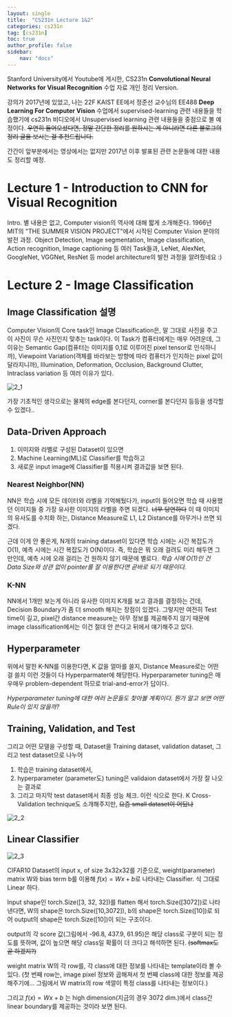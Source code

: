 ```yaml
---
layout: single
title:  "CS231n Lecture 1&2"
categories: cs231n
tag: [cs231n]
toc: true
author_profile: false
sidebar:
    nav: "docs"
---
```


Stanford University에서 Youtube에 게시한, CS231n **Convolutional Neural Networks for Visual Recognition** 수업 자료 개인 정리 Version.

강의가 2017년에 있었고, 나는 22F KAIST EE에서 정준선 교수님의 EE488 **Deep Learning For Computer Vision** 수업에서 supervised-learning 관련 내용들을 학습했기에 cs231n 비디오에서 Unsupervised learning 관련 내용들을 중점으로 볼 예정이다.
~~우연히 들어오셨다면, 정말 간단한 정리를 원하시는 게 아니라면 다른 블로그의 정리 글을 보시는 걸 추천드립니다.~~

간간이 앞부분에서는 영상에서는 없지만 2017년 이후 발표된 관련 논문들에 대한 내용도 정리할 예정.

# Lecture 1 - Introduction to CNN for Visual Recognition
Intro. 별 내용은 없고, Computer vision의 역사에 대해 짧게 소개해준다.
1966년 MIT의 "THE SUMMER VISION PROJECT"에서 시작된 Computer Vision 분야의 발전 과정. 
Object Detection, Image segmentation, Image classification, Action recognition, Image captioning 등 여러 Task들과,
LeNet, AlexNet, GoogleNet, VGGNet, ResNet 등 model architecture의 발전 과정을 알려줬네요 :)

# Lecture 2 - Image Classification

## Image Classification 설명
Computer Vision의 Core task인 Image Classification은, 말 그대로 사진을 주고 이 사진이 무슨 사진인지 맞추는 task이다. 이 Task가 컴퓨터에게는 매우 어려운데, 그 이유는 Semantic Gap(컴퓨터는 이미지를 0,1로 이루어진 pixel tensor로 인식하니까), Viewpoint Variation(객체를 바라보는 방향에 따라 컴퓨터가 인지하는 pixel 값이 달라지니까), Illumination, Deformation, Occlusion, Background Clutter, Intraclass variation 등 여러 이유가 있다.

![2_1]({{site.url}}/images/cs231n/lec2_1.png)

가장 기초적인 생각으로는 물체의 edge를 본다던지, corner를 본다던지 등등을 생각할 수 있겠다..

## Data-Driven Approach
1. 이미지와 라벨로 구성된 Dataset이 있으면
2. Machine Learning(ML)로 Classifier를 학습하고
3. 새로운 input image에 Classifier를 적용시켜 결과값을 보면 된다.

### Nearest Neighbor(NN)
NN은 학습 시에 모든 데이터와 라벨을 기억해뒀다가, input이 들어오면 학습 때 사용했던 이미지들 중 가장 유사한 이미지의 라벨을 주면 되겠다. ~~너무 당연하다~~
이 때 이미지의 유사도를 수치화 하는, Distance Measure로 L1, L2 Distance를 아무거나 쓰면 되겠다.

근데 이게 안 좋은게, N개의 training dataset이 있다면
학습 시에는 시간 복잡도가 O(1), 예측 시에는 시간 복잡도가 O(N)이다.
즉, 학습은 뭐 오래 걸려도 미리 해두면 그만인데, 예측 시에 오래 걸리는 건 원하지 않기 때문에 별로다.
*학습 시에 O(1)인 건 Data Size와 상관 없이 pointer를 잘 이용한다면 곧바로 되기 때문이다.*

### K-NN
NN에서 1개만 보는게 아니라 유사한 이미지 K개를 보고 결과를 결정하는 건데, Decision Boundary가 좀 더 smooth 해지는 장점이 있겠다.
그렇지만 여전히 Test time이 길고, pixel간 distance measure는 아무 정보를 제공해주지 않기 때문에 image classification에서는 이건 절대 안 쓴다고 뒤에서 얘기해주고 있다.

## Hyperparameter
위에서 말한 K-NN를 이용한다면, K 값을 얼마를 쓸지, Distance Measure로는 어떤 걸 쓸지 이런 것들이 다 Hyperparmater에 해당한다. Hyperparameter tuning은 매우매우 problem-dependent 하므로 trial-and-error가 답이다.

*Hyperparameter tuning에 대한 여러 논문들도 찾아볼 계획이다. 뭔가 알고 보면 어떤 Rule이 있지 않을까?*

## Training, Validation, and Test
그리고 어떤 모델을 구성할 때, Dataset을 Training dataset, validation dataset, 그리고 test dataset으로 나누어
1. 학습은 training dataset에서,
2. hyperparameter (parameter도) tuning은 validaion dataset에서 가장 잘 나오는 결과로
3. 그리고 마지막 test dataset에서 최종 성능 체크.
이런 식으로 한다.
K Cross-Validation technique도 소개해주지만, ~~요즘 small dataset이 어딨냐~~

![2_2]({{site.url}}/images/cs231n/lec2_2.png)


## Linear Classifier

![2_3]({{site.url}}/images/cs231n/lec2_3.png)

CIFAR10 Dataset의 input x, of size 3x32x32를 기준으로,
weight(parameter) matrix W와 bias term b를 이용해 $f(x)=Wx+b$로 나타내는 Classifier. 식 그대로 Linear 하다.

Input shape인 torch.Size([3, 32, 32])를 flatten 해서 torch.Size([3072])로 나타낸다면, W의 shape은 torch.Size([10,3072]), b의 shape은 torch.Size([10])로 되어
output의 shape은 torch.Size([10])이 되는 구조이다.

output의 각 score 값(그림에서 -96.8, 437.9, 61.95)은 해당 class로 구분이 되는 정도를 뜻하며, 값이 높으면 해당 class일 확률이 더 크다고 해석하면 된다. ~~(softmax도 곧 하겠지?)~~

weight matrix W의 각 row를, 각 class에 대한 정보를 나타내는 template이라 볼 수 있다. (첫 번째 row는, image pixel 정보와 곱해져서 첫 번째 class에 대한 정보를 제공해주기에... 그림에서 W matrix의 row 색깔이 특정 class를 나타내는 정보이다.)

그리고 $f(x)=Wx+b$ 는 high dimension(지금의 경우 3072 dim.)에서 class간 linear boundary를 제공하는 것이라 보면 된다.
